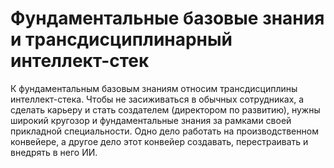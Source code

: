 # Фундаментальные базовые знания и трансдисциплинарный интеллект-стек

К фундаментальным базовым знаниям относим трансдисциплины интеллект-стека. Чтобы не засиживаться в обычных сотрудниках, а сделать карьеру и стать создателем (директором по развитию), нужны широкий кругозор и фундаментальные знания за рамками своей прикладной специальности. Одно дело работать на производственном конвейере, а другое дело этот конвейер создавать, перестраивать и внедрять в него ИИ.

